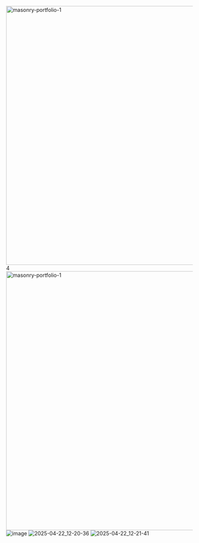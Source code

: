 <img width="699" alt="masonry-portfolio-1" src="https://github.com/user-attachments/assets/bb13d367-9f42-4877-b8bb-dcdca1d43c47" />4
<img width="699" alt="masonry-portfolio-1" src="https://github.com/user-attachments/assets/a65cd8e8-b155-4ad9-875e-d9a39f95113" />
![image](https://github.com/user-attachments/assets/a65cd8e8-b155-4ad9-875e-d9a39f951131)
![2025-04-22_12-20-36](https://github.com/user-attachments/assets/2e75e131-919b-48a3-b5b2-d81edf84b1c3)
![2025-04-22_12-21-41](https://github.com/user-attachments/assets/5b54ce94-5c29-4914-bfe9-d6d6e57d22c9)





